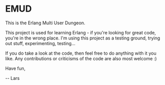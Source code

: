 
EMUD
===========

This is the Erlang Multi User Dungeon.

This project is used for learning Erlang - if you're looking for great code, you're in the wrong place. I'm using this project as a testing ground, trying out stuff, experimenting, testing...

If you do take a look at the code, then feel free to do anything with it you like. Any contributions or criticisms of the code are also most welcome :)

Have fun,

  --  Lars